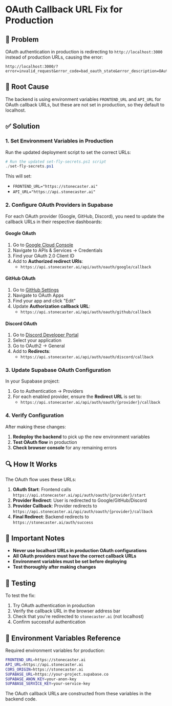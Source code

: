 # OAuth Callback URL Fix for Production

## 🚨 Problem
OAuth authentication in production is redirecting to `http://localhost:3000` instead of production URLs, causing the error:
```
http://localhost:3000/?error=invalid_request&error_code=bad_oauth_state&error_description=OAuth+callback+with+invalid+state
```

## 🔧 Root Cause
The backend is using environment variables `FRONTEND_URL` and `API_URL` for OAuth callback URLs, but these are not set in production, so they default to localhost.

## ✅ Solution

### 1. Set Environment Variables in Production

Run the updated deployment script to set the correct URLs:

```powershell
# Run the updated set-fly-secrets.ps1 script
./set-fly-secrets.ps1
```

This will set:
- `FRONTEND_URL="https://stonecaster.ai"`
- `API_URL="https://api.stonecaster.ai"`

### 2. Configure OAuth Providers in Supabase

For each OAuth provider (Google, GitHub, Discord), you need to update the callback URLs in their respective dashboards:

#### Google OAuth
1. Go to [Google Cloud Console](https://console.cloud.google.com/)
2. Navigate to APIs & Services → Credentials
3. Find your OAuth 2.0 Client ID
4. Add to **Authorized redirect URIs**:
   - `https://api.stonecaster.ai/api/auth/oauth/google/callback`

#### GitHub OAuth
1. Go to [GitHub Settings](https://github.com/settings/developers)
2. Navigate to OAuth Apps
3. Find your app and click "Edit"
4. Update **Authorization callback URL**:
   - `https://api.stonecaster.ai/api/auth/oauth/github/callback`

#### Discord OAuth
1. Go to [Discord Developer Portal](https://discord.com/developers/applications)
2. Select your application
3. Go to OAuth2 → General
4. Add to **Redirects**:
   - `https://api.stonecaster.ai/api/auth/oauth/discord/callback`

### 3. Update Supabase OAuth Configuration

In your Supabase project:
1. Go to Authentication → Providers
2. For each enabled provider, ensure the **Redirect URL** is set to:
   - `https://api.stonecaster.ai/api/auth/oauth/{provider}/callback`

### 4. Verify Configuration

After making these changes:

1. **Redeploy the backend** to pick up the new environment variables
2. **Test OAuth flow** in production
3. **Check browser console** for any remaining errors

## 🔍 How It Works

The OAuth flow uses these URLs:

1. **OAuth Start**: Frontend calls `https://api.stonecaster.ai/api/auth/oauth/{provider}/start`
2. **Provider Redirect**: User is redirected to Google/GitHub/Discord
3. **Provider Callback**: Provider redirects to `https://api.stonecaster.ai/api/auth/oauth/{provider}/callback`
4. **Final Redirect**: Backend redirects to `https://stonecaster.ai/auth/success`

## 🚨 Important Notes

- **Never use localhost URLs in production OAuth configurations**
- **All OAuth providers must have the correct callback URLs**
- **Environment variables must be set before deploying**
- **Test thoroughly after making changes**

## 🧪 Testing

To test the fix:

1. Try OAuth authentication in production
2. Verify the callback URL in the browser address bar
3. Check that you're redirected to `stonecaster.ai` (not localhost)
4. Confirm successful authentication

## 📝 Environment Variables Reference

Required environment variables for production:

```bash
FRONTEND_URL=https://stonecaster.ai
API_URL=https://api.stonecaster.ai
CORS_ORIGIN=https://stonecaster.ai
SUPABASE_URL=https://your-project.supabase.co
SUPABASE_ANON_KEY=your-anon-key
SUPABASE_SERVICE_KEY=your-service-key
```

The OAuth callback URLs are constructed from these variables in the backend code.
